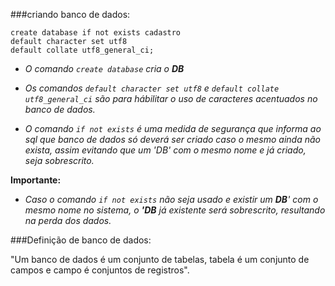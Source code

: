 ###criando banco de dados:
```
create database if not exists cadastro
default character set utf8
default collate utf8_general_ci;
```

* *O comando `create database` cria o **DB*** 


* *Os comandos `default character set utf8` e `default collate utf8_general_ci` são para
hábilitar o uso de caracteres acentuados no banco de dados.*
  

* *O comando `if not exists`
é uma medida de segurança que informa ao sql que banco de dados só deverá ser criado
caso o mesmo ainda não exista, assim evitando que um 'DB' com o mesmo nome e já criado,
seja sobrescrito.*

**Importante:**
* *Caso o comando `if not exists` não seja usado e existir um **DB**' com o mesmo nome
no sistema, o **'DB** já existente será sobrescrito, resultando na perda dos dados.*
  
###Definição de banco de dados:

"Um banco de dados é um conjunto de tabelas, tabela é um conjunto de campos e campo
é conjuntos de registros".